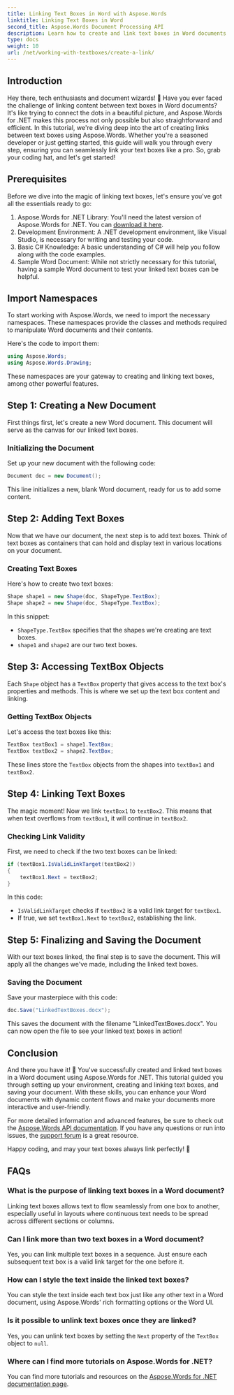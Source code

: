 ```yaml
---
title: Linking Text Boxes in Word with Aspose.Words
linktitle: Linking Text Boxes in Word
second_title: Aspose.Words Document Processing API
description: Learn how to create and link text boxes in Word documents using Aspose.Words for .NET. Follow our comprehensive guide for seamless document customization!
type: docs
weight: 10
url: /net/working-with-textboxes/create-a-link/
---
```

## Introduction

Hey there, tech enthusiasts and document wizards! 🌟 Have you ever faced the challenge of linking content between text boxes in Word documents? It's like trying to connect the dots in a beautiful picture, and Aspose.Words for .NET makes this process not only possible but also straightforward and efficient. In this tutorial, we're diving deep into the art of creating links between text boxes using Aspose.Words. Whether you're a seasoned developer or just getting started, this guide will walk you through every step, ensuring you can seamlessly link your text boxes like a pro. So, grab your coding hat, and let's get started!

## Prerequisites

Before we dive into the magic of linking text boxes, let's ensure you've got all the essentials ready to go:

1. Aspose.Words for .NET Library: You'll need the latest version of Aspose.Words for .NET. You can [download it here](https://releases.aspose.com/words/net/).
2. Development Environment: A .NET development environment, like Visual Studio, is necessary for writing and testing your code.
3. Basic C# Knowledge: A basic understanding of C# will help you follow along with the code examples.
4. Sample Word Document: While not strictly necessary for this tutorial, having a sample Word document to test your linked text boxes can be helpful.

## Import Namespaces

To start working with Aspose.Words, we need to import the necessary namespaces. These namespaces provide the classes and methods required to manipulate Word documents and their contents.

Here's the code to import them:

```csharp
using Aspose.Words;
using Aspose.Words.Drawing;
```

These namespaces are your gateway to creating and linking text boxes, among other powerful features.

## Step 1: Creating a New Document

First things first, let's create a new Word document. This document will serve as the canvas for our linked text boxes.

### Initializing the Document

Set up your new document with the following code:

```csharp
Document doc = new Document();
```

This line initializes a new, blank Word document, ready for us to add some content.

## Step 2: Adding Text Boxes

Now that we have our document, the next step is to add text boxes. Think of text boxes as containers that can hold and display text in various locations on your document.

### Creating Text Boxes

Here's how to create two text boxes:

```csharp
Shape shape1 = new Shape(doc, ShapeType.TextBox);
Shape shape2 = new Shape(doc, ShapeType.TextBox);
```

In this snippet:
- `ShapeType.TextBox` specifies that the shapes we're creating are text boxes.
- `shape1` and `shape2` are our two text boxes.

## Step 3: Accessing TextBox Objects

Each `Shape` object has a `TextBox` property that gives access to the text box's properties and methods. This is where we set up the text box content and linking.

### Getting TextBox Objects

Let's access the text boxes like this:

```csharp
TextBox textBox1 = shape1.TextBox;
TextBox textBox2 = shape2.TextBox;
```

These lines store the `TextBox` objects from the shapes into `textBox1` and `textBox2`.

## Step 4: Linking Text Boxes

The magic moment! Now we link `textBox1` to `textBox2`. This means that when text overflows from `textBox1`, it will continue in `textBox2`.

### Checking Link Validity

First, we need to check if the two text boxes can be linked:

```csharp
if (textBox1.IsValidLinkTarget(textBox2))
{
    textBox1.Next = textBox2;
}
```

In this code:
- `IsValidLinkTarget` checks if `textBox2` is a valid link target for `textBox1`.
- If true, we set `textBox1.Next` to `textBox2`, establishing the link.

## Step 5: Finalizing and Saving the Document

With our text boxes linked, the final step is to save the document. This will apply all the changes we've made, including the linked text boxes.

### Saving the Document

Save your masterpiece with this code:

```csharp
doc.Save("LinkedTextBoxes.docx");
```

This saves the document with the filename "LinkedTextBoxes.docx". You can now open the file to see your linked text boxes in action!

## Conclusion

And there you have it! 🎉 You've successfully created and linked text boxes in a Word document using Aspose.Words for .NET. This tutorial guided you through setting up your environment, creating and linking text boxes, and saving your document. With these skills, you can enhance your Word documents with dynamic content flows and make your documents more interactive and user-friendly.

For more detailed information and advanced features, be sure to check out the [Aspose.Words API documentation](https://reference.aspose.com/words/net/). If you have any questions or run into issues, the [support forum](https://forum.aspose.com/c/words/8) is a great resource.

Happy coding, and may your text boxes always link perfectly! 🚀

## FAQs

### What is the purpose of linking text boxes in a Word document?
Linking text boxes allows text to flow seamlessly from one box to another, especially useful in layouts where continuous text needs to be spread across different sections or columns.

### Can I link more than two text boxes in a Word document?
Yes, you can link multiple text boxes in a sequence. Just ensure each subsequent text box is a valid link target for the one before it.

### How can I style the text inside the linked text boxes?
You can style the text inside each text box just like any other text in a Word document, using Aspose.Words' rich formatting options or the Word UI.

### Is it possible to unlink text boxes once they are linked?
Yes, you can unlink text boxes by setting the `Next` property of the `TextBox` object to `null`.

### Where can I find more tutorials on Aspose.Words for .NET?
You can find more tutorials and resources on the [Aspose.Words for .NET documentation page](https://reference.aspose.com/words/net/).
